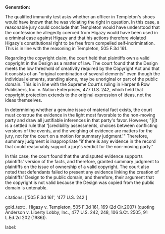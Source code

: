 **Generation:**

 

The qualified immunity test asks whether an officer in Templeton's shoes would have known that he was violating the right in question. In this case, a reasonable jury could conclude that Templeton would have understood that the confession he allegedly coerced from Higazy would have been used in a criminal case against Higazy and that his actions therefore violated Higazy's constitutional right to be free from compelled self-incrimination. This is in line with the reasoning in Templeton, 505 F.3d 161.

Regarding the copyright claim, the court held that plaintiffs own a valid copyright in the Design as a matter of law. The court found that the Design meets the low threshold of creativity required by the Copyright Act and that it consists of an "original combination of several elements" even though the individual elements, standing alone, may be unoriginal or part of the public domain. This is in line with the Supreme Court's ruling in Harper & Row Publishers, Inc. v. Nation Enterprises, 477 U.S. 242, which held that copyright protection extends to the original expression of ideas, not the ideas themselves.

In determining whether a genuine issue of material fact exists, the court must construe the evidence in the light most favorable to the non-moving party and draw all justifiable inferences in that party's favor. However, "[i]t is a settled rule that '[credibility assessments, choices between conflicting versions of the events, and the weighing of evidence are matters for the jury, not for the court on a motion for summary judgment.'" Therefore, summary judgment is inappropriate "if there is any evidence in the record that could reasonably support a jury's verdict for the non-moving party."

In this case, the court found that the undisputed evidence supports plaintiffs' version of the facts, and therefore, granted summary judgment to plaintiffs on the issue of ownership of a valid copyright. The court also noted that defendants failed to present any evidence linking the creation of plaintiffs' Design to the public domain, and therefore, their argument that the copyright is not valid because the Design was copied from the public domain is untenable. 

citations: ['505 F.3d 161', '477 U.S. 242']

gold_text: . Higazy v. Templeton, 505 F.3d 161, 169 (2d Cir.2007) (quoting Anderson v. Liberty Lobby, Inc., 477 U.S. 242, 248, 106 S.Ct. 2505, 91 L.Ed.2d 202 (1986)).

label: 